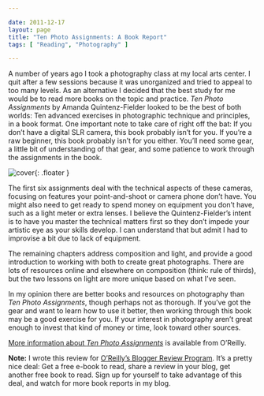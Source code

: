 ```yaml
---

date: 2011-12-17
layout: page
title: "Ten Photo Assignments: A Book Report"
tags: [ "Reading", "Photography" ]

---
```


A number of years ago I took a photography class at my local arts
center. I quit after a few sessions because it was unorganized and tried
to appeal to too many levels. As an alternative I decided that the best
study for me would be to read more books on the topic and practice. *Ten
Photo Assignments* by Amanda Quintenz-Fielder looked to be the best of
both worlds: Ten advanced exercises in photographic technique and
principles, in a book format. One important note to take care of right
off the bat: If you don’t have a digital SLR camera, this book probably
isn’t for you. If you’re a raw beginner, this book probably isn’t for
you either. You’ll need some gear, a little bit of understanding of that
gear, and some patience to work through the assignments in the book.

![cover](https://covers.oreilly.com/images/9781933952796/cat.gif){: .floater }

The first six assignments deal with the technical aspects of these
cameras, focusing on features your point-and-shoot or camera phone don’t
have. You might also need to get ready to spend money on equipment you
don’t have, such as a light meter or extra lenses. I believe the
Quintenz-Fielder’s intent is to have you master the technical matters
first so they don’t impede your artistic eye as your skills develop. I
can understand that but admit I had to improvise a bit due to lack of
equipment.

The remaining chapters address composition and light, and provide a good
introduction to working with both to create great photographs. There are
lots of resources online and elsewhere on composition (think: rule of
thirds), but the two lessons on light are more unique based on what I’ve
seen.

In my opinion there are better books and resources on photography than
*Ten Photo Assignments*, though perhaps not as thorough. If you’ve got
the gear and want to learn how to use it better, then working through
this book may be a good exercise for you. If your interest in
photography aren’t great enough to invest that kind of money or time,
look toward other sources.

[More information about *Ten Photo
Assignments*](http://shop.oreilly.com/product/9781933952796.do) is
available from O’Reilly.

**Note:** I wrote this review for [O’Reilly’s Blogger Review
Program](http://oreilly.com/bloggers/). It’s a pretty nice deal: Get a
free e-book to read, share a review in your blog, get another free book
to read. Sign up for yourself to take advantage of this deal, and watch
for more book reports in my blog.
